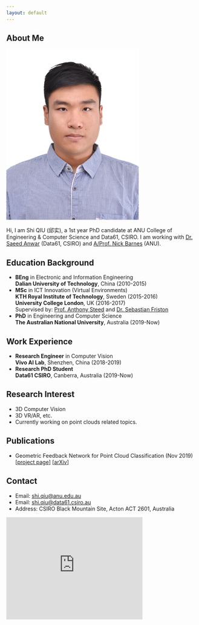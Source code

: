 ```yaml
---
layout: default
---
```


## About Me
<img class="profile-picture" src="me.jpg">

Hi, I am Shi QIU (邱实), a 1st year PhD candidate at ANU College of Engineering & Computer Science and Data61, CSIRO. I am working with [Dr. Saeed Anwar](https://saeed-anwar.github.io/) (Data61, CSIRO) and [A/Prof. Nick Barnes](http://users.cecs.anu.edu.au/~nmb/) (ANU).

## Education Background
* **BEng** in Electronic and Information Engineering  
**Dalian University of Technology**, China (2010-2015)
* **MSc** in ICT Innovation (Virtual Environments)  
**KTH Royal Institute of Technology**, Sweden (2015-2016)  
**University College London**, UK (2016-2017)  
Supervised by: [Prof. Anthony Steed](https://wp.cs.ucl.ac.uk/anthonysteed/) and [Dr. Sebastian Friston](https://wp.cs.ucl.ac.uk/sebastianfriston/)
* **PhD** in Engineering and Computer Science  
**The Australian National University**, Australia (2019-Now)

## Work Experience
* **Research Engineer** in Computer Vision  
**Vivo AI Lab**, Shenzhen, China (2018-2019)
* **Research PhD Student**  
**Data61 CSIRO**, Canberra, Australia (2019-Now)

## Research Interest
* 3D Computer Vision
* 3D VR/AR, etc.  
* Currently working on point clouds related topics.

## Publications
* Geometric Feedback Network for Point Cloud Classification (Nov 2019)  
[[project page](https://github.com/ShiQiu0419/GFNet)]  [[arXiv](https://arxiv.org/abs/1911.12885)]

## Contact
* Email: [shi.qiu@anu.edu.au](mailto:shi.qiu@anu.edu.au)
* Email: [shi.qiu@data61.csiro.au](mailto:shi.qiu@data61.csiro.au)  
* Address: CSIRO Black Mountain Site, Acton ACT 2601, Australia

<iframe src="https://www.google.com/maps/embed?pb=!1m18!1m12!1m3!1d3257.3150331093275!2d149.11207371524776!3d-35.27329288029144!2m3!1f0!2f0!3f0!3m2!1i1024!2i768!4f13.1!3m3!1m2!1s0x6b164d5015c519f7%3A0x69c625c19efc4ddd!2sCSIRO%20-%20Synergy%20Building!5e0!3m2!1szh-CN!2sau!4v1574399971406!5m2!1szh-CN!2sau" width="360" height="270" frameborder="0" style="border:0;" allowfullscreen=""></iframe>
